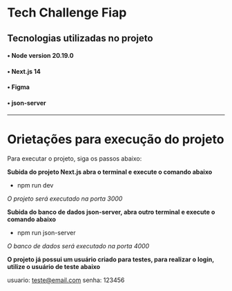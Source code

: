 # Tech Challenge Fiap

## Tecnologias utilizadas no projeto
#### • Node version 20.19.0
#### • Next.js 14
#### • Figma
#### • json-server

---------------------------------------------------------------

# Orietações para execução do projeto

Para executar o projeto, siga os passos abaixo:

**Subida do projeto Next.js abra o terminal e execute o comando abaixo**

- npm run dev

*O projeto será executado na porta 3000*

**Subida do banco de dados json-server, abra outro terminal e execute o comando abaixo**

- npm run json-server

*O banco de dados será executado na porta 4000*

**O projeto já possui um usuário criado para testes, para realizar o login, utilize o usuário de teste abaixo**

usuario: teste@email.com
senha: 123456

